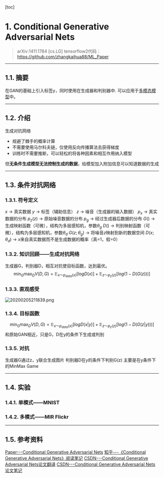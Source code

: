 <!-- toc -->
[toc]
# 1. Conditional Generative Adversarial Nets
>arXiv:1411.1784 [cs.LG]
>tensorflow2代码：https://github.com/zhangkaihua88/ML_Paper

---

## 1.1. 摘要
在GAN的基础上引入标签y，同时使用在生成器和判别器中.
可以应用于[多模态模型](https://www.jiqizhixin.com/graph/technologies/4468592f-93e9-4575-be91-fd64c0c6afe0)中。

---

## 1.2. 介绍
生成对抗网络
- 规避了棘手的概率计算
- 不需要使用马尔科夫链，仅使用反向传播算法去获得梯度
- 训练时不需要推断，可以轻松的将各种因素和相互作用纳入模型

但**无条件生成模型无法控制生成的数据**，给模型加入附加信息可以知道数据的生成

---

## 1.3. 条件对抗网络

### 1.3.1. 符号定义
$x$ $\rightarrow$ 真实数据
$y$ $\rightarrow$ 标签（辅助信息）
$z$ $\rightarrow$ 噪音（生成器的输入数据）
$p_x$ $\rightarrow$ 真实数据的分布
$p_{z}(z)$ $\rightarrow$ 原始噪音数据的分布
$p_g$ $\rightarrow$ 经过生成器后数据的分布
$G()$ $\rightarrow$ 生成映射函数（可微），结构为多层感知机，参数$\theta_{g}$
$D()$ $\rightarrow$ 判别映射函数（可微），结构为多层感知机，参数$\theta_{d}$
$G(z;\theta_{g})$ $\rightarrow$ 将噪音$z$映射到新的数据空间
$D(x ; \theta_{d})$ $\rightarrow$ $x$来自真实数据而不是生成数据的概率（真=1，假=0）

### 1.3.2. 知识回顾——生成对抗网络
生成器G，判别器D，相互对抗使目标函数，达到最优。
$$ \min _{G}\max _{ D } V(D,G)={ \mathbb{E} }_{ x ～ { p }_  { data } (x) }[logD(x)] + { \mathbb{E} }_{ z ～ { p }_{ z }(z) }[log(1-D(G(z)))]$$

### 1.3.3. 直观感受
![20200205211839.png](https://image.zkhweb.top/20200205211839.png)

### 1.3.4. 目标函数
$$ \min _{G}\max _{ D } V(D,G)={ \mathbb{E} }_{ x ～ { p }_  { data } (x) }[logD(x|y)] + { \mathbb{E} }_{ z ～ { p }_{ z }(z) }[log(1-D(G(z|y)))] $$
和原始GAN相近，只是G，D在y的条件下生成或判别

### 1.3.5. 对抗
生成器G通过z，y联合生成图片
判别器D在y的条件下判别G(z)
主要是在y条件下的MinMax Game

--- 

## 1.4. 实验
### 1.4.1. 单模式——MNIST

### 1.4.2. 多模式——MIR Flickr

---

## 1.5. 参考资料
[Paper---Conditional Generative Adversarial Nets](https://arxiv.org/abs/1411.1784)
[知乎---《Conditional Generative Adversarial Nets》阅读笔记](https://zhuanlan.zhihu.com/p/23648795)
[CSDN---Conditional Generative Adversarial Nets论文翻译](https://blog.csdn.net/Chaolei3/article/details/78870858)
[CSDN---Conditional Generative Adversarial Nets论文笔记](https://blog.csdn.net/wspba/article/details/54666907)
